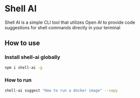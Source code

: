 # Shell AI

Shell AI is a simple CLI tool that utilizes Open AI to provide code suggestions for shell commands directly in your terminal

## How to use

### Install shell-ai globally

```bash
npm i shell-ai -g
```

### How to run

```bash
shell-ai suggest "How to run a docker image" --copy
```
